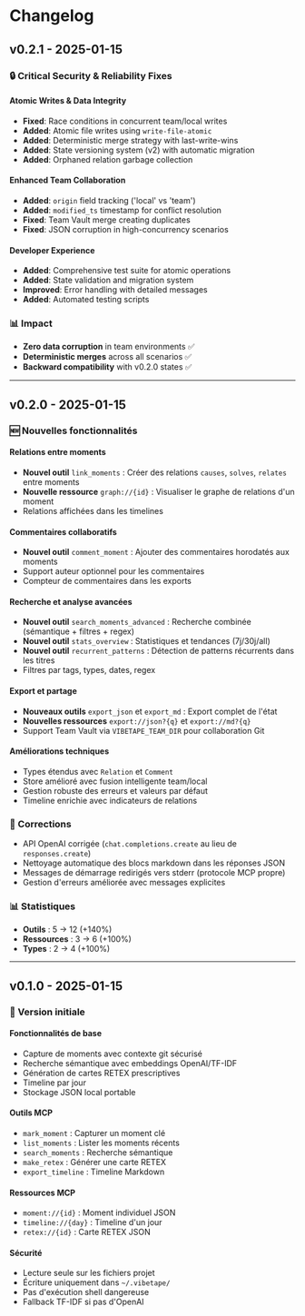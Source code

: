 # Changelog

## v0.2.1 - 2025-01-15

### 🔒 Critical Security & Reliability Fixes

#### Atomic Writes & Data Integrity
- **Fixed**: Race conditions in concurrent team/local writes
- **Added**: Atomic file writes using `write-file-atomic`
- **Added**: Deterministic merge strategy with last-write-wins
- **Added**: State versioning system (v2) with automatic migration
- **Added**: Orphaned relation garbage collection

#### Enhanced Team Collaboration
- **Added**: `origin` field tracking ('local' vs 'team')
- **Added**: `modified_ts` timestamp for conflict resolution
- **Fixed**: Team Vault merge creating duplicates
- **Fixed**: JSON corruption in high-concurrency scenarios

#### Developer Experience
- **Added**: Comprehensive test suite for atomic operations
- **Added**: State validation and migration system
- **Improved**: Error handling with detailed messages
- **Added**: Automated testing scripts

### 📊 Impact
- **Zero data corruption** in team environments ✅
- **Deterministic merges** across all scenarios ✅
- **Backward compatibility** with v0.2.0 states ✅

---

## v0.2.0 - 2025-01-15

### 🆕 Nouvelles fonctionnalités

#### Relations entre moments
- **Nouvel outil** `link_moments` : Créer des relations `causes`, `solves`, `relates` entre moments
- **Nouvelle ressource** `graph://{id}` : Visualiser le graphe de relations d'un moment
- Relations affichées dans les timelines

#### Commentaires collaboratifs
- **Nouvel outil** `comment_moment` : Ajouter des commentaires horodatés aux moments
- Support auteur optionnel pour les commentaires
- Compteur de commentaires dans les exports

#### Recherche et analyse avancées
- **Nouvel outil** `search_moments_advanced` : Recherche combinée (sémantique + filtres + regex)
- **Nouvel outil** `stats_overview` : Statistiques et tendances (7j/30j/all)
- **Nouvel outil** `recurrent_patterns` : Détection de patterns récurrents dans les titres
- Filtres par tags, types, dates, regex

#### Export et partage
- **Nouveaux outils** `export_json` et `export_md` : Export complet de l'état
- **Nouvelles ressources** `export://json?{q}` et `export://md?{q}`
- Support Team Vault via `VIBETAPE_TEAM_DIR` pour collaboration Git

#### Améliorations techniques
- Types étendus avec `Relation` et `Comment`
- Store amélioré avec fusion intelligente team/local
- Gestion robuste des erreurs et valeurs par défaut
- Timeline enrichie avec indicateurs de relations

### 🔧 Corrections
- API OpenAI corrigée (`chat.completions.create` au lieu de `responses.create`)
- Nettoyage automatique des blocs markdown dans les réponses JSON
- Messages de démarrage redirigés vers stderr (protocole MCP propre)
- Gestion d'erreurs améliorée avec messages explicites

### 📊 Statistiques
- **Outils** : 5 → 12 (+140%)
- **Ressources** : 3 → 6 (+100%)
- **Types** : 2 → 4 (+100%)

---

## v0.1.0 - 2025-01-15

### 🚀 Version initiale

#### Fonctionnalités de base
- Capture de moments avec contexte git sécurisé
- Recherche sémantique avec embeddings OpenAI/TF-IDF
- Génération de cartes RETEX prescriptives
- Timeline par jour
- Stockage JSON local portable

#### Outils MCP
- `mark_moment` : Capturer un moment clé
- `list_moments` : Lister les moments récents  
- `search_moments` : Recherche sémantique
- `make_retex` : Générer une carte RETEX
- `export_timeline` : Timeline Markdown

#### Ressources MCP
- `moment://{id}` : Moment individuel JSON
- `timeline://{day}` : Timeline d'un jour
- `retex://{id}` : Carte RETEX JSON

#### Sécurité
- Lecture seule sur les fichiers projet
- Écriture uniquement dans `~/.vibetape/`
- Pas d'exécution shell dangereuse
- Fallback TF-IDF si pas d'OpenAI
